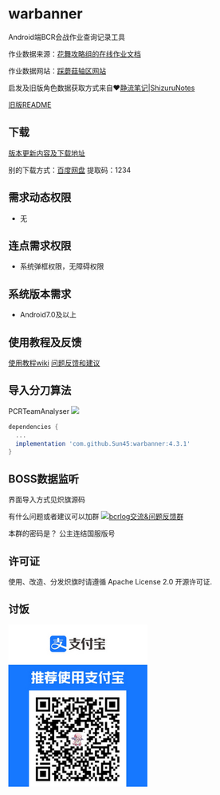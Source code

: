 # warbanner
Android端BCR会战作业查询记录工具

作业数据来源：[花舞攻略组的在线作业文档](https://docs.qq.com/sheet/DWkdtR2djbnFiUGRk?tab=ltc6xo)

作业数据网站：[踩蘑菇轴区网站](https://www.caimogu.cc/gzlj.html)

启发及旧版角色数据获取方式来自❤️[静流笔记|ShizuruNotes](https://github.com/MalitsPlus/ShizuruNotes)

[旧版README](README_OLD.md)

## 下载
[版本更新内容及下载地址](https://github.com/Sun45/warbanner/releases)

别的下载方式：[百度网盘](https://pan.baidu.com/s/1CpzfLEtD_rb9MALHSFquVg) 提取码：1234

## 需求动态权限
* 无

## 连点需求权限
* 系统弹框权限，无障碍权限

## 系统版本需求
* Android7.0及以上

## 使用教程及反馈
[使用教程wiki](https://github.com/Sun45/warbanner/wiki) [问题反馈和建议](https://github.com/Sun45/warbanner/issues/new)

## 导入分刀算法
PCRTeamAnalyser [![](https://jitpack.io/v/Sun45/warbanner.svg)](https://jitpack.io/#Sun45/warbanner)
```gradle
dependencies {
  ...
  implementation 'com.github.Sun45:warbanner:4.3.1'
}
```

## BOSS数据监听
界面导入方式见炽旗源码

有什么问题或者建议可以加群 <a target="_blank" href="https://qm.qq.com/cgi-bin/qm/qr?k=qwMoxYsp8DRSlDQ2XdHA_UwoyTlJY78b&jump_from=webapi&authKey=Io/jiDCVJIz3y6e3qKtFbPlnuEiW42QE8HvKQmQCzYGo8kSIbsddrAAFUoBU5Z7G"><img border="0" src="//pub.idqqimg.com/wpa/images/group.png" alt="bcrlog交流&amp;问题反馈群" title="bcrlog交流&amp;问题反馈群"></a>

本群的密码是？ 公主连结国服版号

## 许可证
使用、改造、分发炽旗时请遵循 Apache License 2.0 开源许可证.

## 讨饭
![taofan](taofan.jpg)

